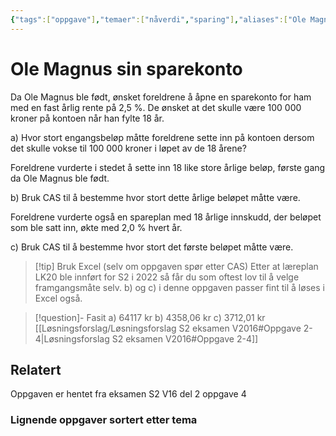 ```yaml
---
{"tags":["oppgave"],"temaer":["nåverdi","sparing"],"aliases":["Ole Magnus' sparekonto"],"del":2,"oppgave":4,"fag":["s2"],"eksamen":"v16","dg-publish":true,"title":"Ole Magnus sin sparekonto","date":"2023-09-19","modified":"2023-09-19","permalink":"/ole-magnus-sin-sparekonto/","dgPassFrontmatter":true}
---
```



# Ole Magnus sin sparekonto

Da Ole Magnus ble født, ønsket foreldrene å åpne en sparekonto for ham med en fast årlig rente på 2,5 %. De ønsket at det skulle være 100 000 kroner på kontoen når han fylte 18 år.  

a) Hvor stort engangsbeløp måtte foreldrene sette inn på kontoen dersom det skulle vokse til 100 000 kroner i løpet av de 18 årene?

Foreldrene vurderte i stedet å sette inn 18 like store årlige beløp, første gang da Ole Magnus ble født.  

b) Bruk CAS til å bestemme hvor stort dette årlige beløpet måtte være.  

Foreldrene vurderte også en spareplan med 18 årlige innskudd, der beløpet som ble satt inn, økte med 2,0 % hvert år.  

c) Bruk CAS til å bestemme hvor stort det første beløpet måtte være.

>[!tip] Bruk Excel (selv om oppgaven spør etter CAS)
>Etter at læreplan LK20 ble innført for S2 i 2022 så får du som oftest lov til å velge framgangsmåte selv. b) og c) i denne oppgaven passer fint til å løses i Excel også.

>[!question]- Fasit
> a) 64117 kr
> b) 4358,06 kr
> c) 3712,01 kr
> [[Løsningsforslag/Løsningsforslag S2 eksamen V2016#Oppgave 2-4\|Løsningsforslag S2 eksamen V2016#Oppgave 2-4]]

## Relatert

<p><span>Oppgaven er hentet fra eksamen S2 V16 del 2 oppgave 4</span></p><h3><span>Lignende oppgaver sortert etter tema</span></h3>
